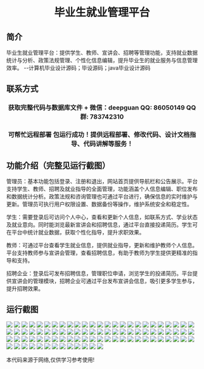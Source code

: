 <p><h1 align="center">毕业生就业管理平台</h1></p>

## 简介
毕业生就业管理平台：提供学生、教师、宣讲会、招聘等管理功能，支持就业数据统计与分析、政策法规管理、个性化信息编辑，提升毕业生的就业服务与信息管理效率。    --计算机毕业设计源码；毕设源码；java毕业设计源码


## 联系方式
<p><h3 align="center">获取完整代码与数据库文件 + 微信：deepguan QQ: 86050149 QQ群: 783742310</h3></p>
<p><h3 align="center">可帮忙远程部署 包运行成功！提供远程部署、修改代码、设计文档指导、代码讲解等服务！</h3></p>

## 功能介绍（完整见运行截图）
管理员：基本功能包括登录、注册和退出，网站首页提供导航栏和公告展示。平台支持学生、教师、招聘及就业指导的全面管理，功能涵盖个人信息编辑、职位发布和数据统计分析。政策法规和咨询管理也可通过平台进行，确保信息的实时维护与更新。管理员可执行用户权限设置、数据备份等操作，维护系统安全和稳定性。

学生：需要登录后可访问个人中心，查看和更新个人信息，如联系方式、学业状态及就业意向。同时能浏览最新宣讲会和招聘信息，通过平台直接投递简历。学生可在平台中统计就业数据，获取个性化指导，提升求职效果。

教师：可通过平台查看学生就业信息，提供就业指导，更新和维护教师个人信息。平台支持教师参与宣讲会管理，查看招聘信息，有助于教师为学生提供更精准的指导和支持。

招聘企业：登录后可发布招聘信息，管理职位申请，浏览学生的投递简历。平台提供宣讲会的管理模块，招聘企业可通过平台发布宣讲会信息，吸引更多学生参与，提升招聘效果。


## 运行截图
![](img/001.jpg)
![](img/002.jpg)
![](img/003.jpg)
![](img/004.jpg)
![](img/005.jpg)
![](img/006.jpg)
![](img/007.jpg)
![](img/008.jpg)
![](img/009.jpg)
![](img/010.jpg)
![](img/011.jpg)
![](img/012.jpg)
![](img/013.jpg)
![](img/014.jpg)
![](img/015.jpg)
![](img/016.jpg)
![](img/017.jpg)
![](img/018.jpg)
![](img/019.jpg)
![](img/020.jpg)
![](img/021.jpg)
![](img/022.jpg)
![](img/023.jpg)
![](img/024.jpg)
![](img/025.jpg)
![](img/026.jpg)
![](img/027.jpg)
![](img/028.jpg)
![](img/029.jpg)
![](img/030.jpg)
![](img/031.jpg)
![](img/032.jpg)
![](img/033.jpg)
![](img/034.jpg)
![](img/035.jpg)
![](img/036.jpg)
![](img/037.jpg)
![](img/038.jpg)
![](img/039.jpg)
![](img/040.jpg)
![](img/041.jpg)
![](img/042.jpg)
![](img/043.jpg)
![](img/044.jpg)
![](img/045.jpg)
![](img/046.jpg)
![](img/047.jpg)
![](img/048.jpg)
![](img/049.jpg)
![](img/050.jpg)
![](img/051.jpg)
![](img/052.jpg)
![](img/053.jpg)
![](img/054.jpg)
![](img/055.jpg)
![](img/056.jpg)
![](img/057.jpg)
![](img/058.jpg)
![](img/059.jpg)
![](img/060.jpg)
![](img/061.jpg)
![](img/062.jpg)
![](img/063.jpg)
![](img/064.jpg)
![](img/065.jpg)
![](img/066.jpg)
![](img/067.jpg)
![](img/068.jpg)
![](img/069.jpg)
![](img/070.jpg)
![](img/071.jpg)
![](img/072.jpg)
![](img/073.jpg)
![](img/074.jpg)
![](img/075.jpg)
![](img/076.jpg)
![](img/077.jpg)
![](img/078.jpg)
![](img/079.jpg)
![](img/080.jpg)
![](img/081.jpg)
![](img/082.jpg)
![](img/083.jpg)
![](img/084.jpg)
![](img/085.jpg)
![](img/086.jpg)
![](img/087.jpg)
![](img/088.jpg)

<p>本代码来源于网络,仅供学习参考使用!</p>

